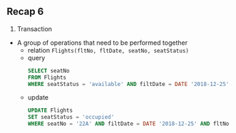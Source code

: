 ## Recap 6

1. Transaction
  - A group of operations that need to be performed together
    * relation
      `Flights(fltNo, fltDate, seatNo, seatStatus)`
    * query
      ```sql
      SELECT seatNo
      FROM Flights
      WHERE seatStatus = 'available' AND filtDate = DATE '2018-12-25' AND fltNo = 288;
      ```
    * update
      ```sql
      UPDATE Flights
      SET seatStatus = 'occupied'
      WHERE seatNo = '22A' AND filtDate = DATE '2018-12-25' AND fltNo = 288;
      ```
    
